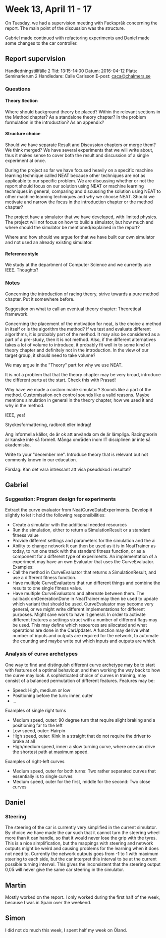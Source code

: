 # Week 13, April 11 - 17
On Tuesday, we had a supervision meeting with Fackspråk concerning the report. The main point of the discussion was the structure.

Gabriel made continued with refactoring experiments and Daniel made some changes to the car controller.


## Report supervision

Handledningstillfälle 2
Tid: 13:15-14:00
Datum: 2016-04-12
Plats: Seminarierum 2
Handledare: Calle Carlsson
E-post: caca@chalmers.se


### Questions
#### Theory Section
Where should background theory be placed?
Within the relevant sections in the Method chapter?
As a standalone theory chapter?
In the problem formulation in the introduction?
As an appendix?

#### Structure choice
Should we have separate Result and Discussion chapters or merge them? We think merged? We have several experiments that we will write about, thus it makes sense to cover both the result and discussion of a single experiment at once.

During the project so far we have focused heavily on a specific machine learning technique called NEAT because other techniques are not as applicable to our specific problem. We are discussing whether or not the report should focus on our solution using NEAT or machine learning techniques in general, comparing and discussing the solution using NEAT to other machine learning techniques and why we choose NEAT. Should we motivate and narrow the focus in the introduction chapter or the method chapter?

The project have a simulator that we have developed, with limited physics. The project will not focus on how to build a simulator, but how much and where should the simulator be mentioned/explained in the report?

Where and how should we argue for that we have built our own simulator and not used an already existing simulator.

#### Reference style
We study at the department of Computer Science and we currently use IEEE. Thoughts?


### Notes
Concerning the introduction of racing theory, strive towards a pure method chapter. Put it somewhere before.

Suggestion on what to call an eventual theory chapter: Theoretical framework.

Concerning the placement of the motivation for neat, is the choice a method in itself or is the algorithm the method? If we test and evaluate different algorithms, it is probably part of the method. It may also be considered as a part of a pre-study, then it is not method. Also, if the different alternatives takes a lot of volume to introduce, it probably fit well in to some kind of theory chapter and definitely not in the introduction. In the view of our target group, it should need to take volume?

We may argue in the "Theory" part for why we use NEAT. 

It is not a problem that that the theory chapter may be very broad, introduce the different parts at the start. Check this with Prasad!

Why have we made a custom made simulator? Sounds like a part of the method. Customisation och control sounds like a valid reasons. Maybe mentions simulation in general in the theory chapter, how we used it and why in the method.

IEEE, yes!

Styckesformattering, radbrott eller indrag!

Ang informella källor, de är ok att använda om de är lämpliga. Racingteorin är kanske inte så formell. Många områden inom IT disciplinen är inte så akademiska.

Write to your "december me". Introduce theory that is relevant but not commonly known in our education.

Förslag: Kan det vara intressant att visa pseudokod i resultat?


## Gabriel
### Suggestion: Program design for experiments
Extract the curve evaluator from NeatCurveDataExperiments. Develop it slightly to let it hold the following responsibilities:
 - Create a simulator with the additional needed resources 
 - Run the simulation, either to return a SimulationResult or a standard fitness value
 - Provide different settings and parameters for the simulation and the ai
 - Ability to change network
It can then be used as it is in NeatTrainer as today, to run one track with the standard fitness function, or as a component for a different type of experiments. An implementation of a experiment may have an own Evaluator that uses the CurveEvaluator. Examples:
 - Call the method in CurveEvaluator that returns a SimulationResult, and use a different fitness function.
 - Have multiple CurveEvaluators that run different things and combine the results to one single fitness value.
 - Have multiple CurveEvaluators and alternate between them. The callback onGenerationDone in NeatTrainer may then be used to update which variant that should be used.
CurveEvaluator may become very general, or we might write different implementations for different purposes. Might save work to have it general. 
In order to activate different features a settings struct with a number of different flags may be used. This may define which resources are allocated and what operations are done in the CarUpdater. A function may derive what number of inputs and outputs are required for the network, to automate the counting and maybe write out which inputs and outputs are which.

### Analysis of curve archetypes
One way to find and distinguish different curve archetype may be to start with features of a optimal behaviour, and then working the way back to how the curve may look. A sophisticated choice of curves in training, may consist of a balanced permutation of different features. Features may be:
- Speed: High, medium or low
- Positioning before the turn: inner, outer
- ...

Examples of single right turns
- Medium speed, outer: 90 degree turn that require slight braking and a positioning far to the left
- Low speed, outer: Hairpin
- High speed, outer: Kink in a straight that do not require the driver to brake at all
- High/medium speed, inner: a slow turning curve, where one can drive the shortest path at maximum speed.

Examples of right-left curves
- Medium speed, outer for both turns: Two rather separated curves that essentially is to single curves
- Medium speed, outer for the first, middle for the second: Two close curves


## Daniel

### Steering
The steering of the car is currently very simplified in the current simulator. By choice we have made the car such that it cannot turn the steering wheel more than it can handle, so that it would never lose the grip with the tyres. This is a nice simplification, but the mappings with steering and network outputs might be weird and causing problems for the learning when it does not need to. 
Currently the network outputs goes from -1 to 1 with maximum steering to each side, but the car interpret this interval to be at the current possible turning interval. This gives the inconsistent that the steering output 0,05 will never give the same car steering in the simulator. 


## Martin

Mostly worked on the report. I only worked during the first half of the week, because I was in Spain over the weekend. 

## Simon

I did not do much this week, I spent half my week on Öland.